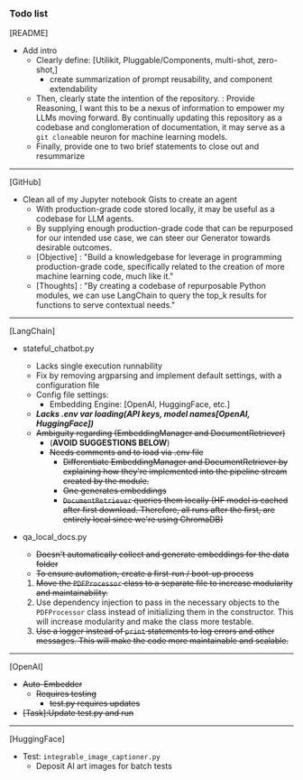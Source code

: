### Todo list

[README]

- Add intro
  - Clearly define: [Utilikit, Pluggable/Components, multi-shot, zero-shot,]
    - create summarization of prompt reusability, and component extendability
  - Then, clearly state the intention of the repository. : Provide Reasoning, I want this to be a nexus of information to empower my LLMs moving forward. By continually updating this repository as a codebase and conglomeration of documentation, it may serve as a `git clone`able neuron for machine learning models.
  - Finally, provide one to two brief statements to close out and resummarize

---

[GitHub]

- Clean all of my Jupyter notebook Gists to create an agent
  - With production-grade code stored locally, it may be useful as a codebase for LLM agents.
  - By supplying enough production-grade code that can be repurposed for our intended use case, we can steer our Generator towards desirable outcomes.
  - [Objective] : "Build a knowledgebase for leverage in programming production-grade code, specifically related to the creation of more machine learning code, much like it."
  - [Thoughts] : "By creating a codebase of repurposable Python modules,
    we can use LangChain to query the top_k results for functions to serve
    contextual needs."

---

[LangChain]

- stateful_chatbot.py

  - Lacks single execution runnability
  - Fix by removing argparsing and implement default settings, with a configuration file
  - Config file settings:
    - Embedding Engine: [OpenAI, HuggingFace, etc.]
  - ***Lacks .env var loading(API keys, model names[OpenAI, HuggingFace])***
  - ~~Ambiguity regarding (EmbeddingManager and DocumentRetriever)~~
    - (**AVOID SUGGESTIONS BELOW**)
    - ~~Needs comments and to load via .env file~~
      - ~~Differentiate EmbeddingManager and DocumentRetriever by explaining how they're implemented into the pipeline stream created by the module.~~
      - ~~One generates embeddings~~
      - ~~`DocumentRetriever` queries them locally
        (HF model is cached after first download. Therefore, all runs after the first,
        are entirely local since we're using ChromaDB)~~
- qa_local_docs.py

  - ~~Doesn't automatically collect and generate embeddings for the data folder~~
  - ~~To ensure automation, create a first-run / boot-up process~~

  1. ~~Move the `PDFProcessor` class to a separate file to increase modularity and maintainability.~~
  2. Use dependency injection to pass in the necessary objects to the `PDFProcessor` class instead of initializing them in the constructor. This will increase modularity and make the class more testable.
  3. ~~Use a logger instead of `print` statements to log errors and other messages. This will make the code more maintainable and scalable.~~

---

[OpenAI]

- ~~Auto-Embedder~~
  - ~~Requires testing~~
    - ~~test.py requires updates~~
- ~~[Task]:Update test.py and run~~

---

[HuggingFace]

- Test: `integrable_image_captioner.py`
  - Deposit AI art images for batch tests